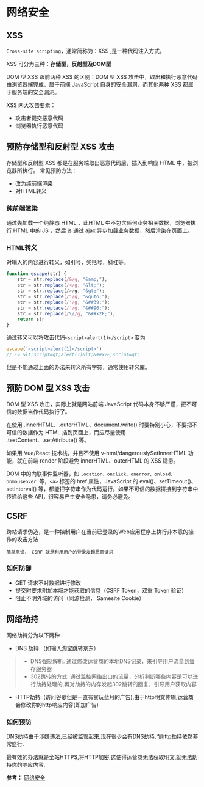 <!--
 * @Author: Vimalakirti
 * @Date: 2020-05-20 22:55:50
 * @LastEditTime: 2020-05-21 00:31:43
 * @LastEditors: Please set LastEditors
--> 
# 网络安全
## XSS
```Cross-site scripting```，通常简称为：XSS ,是一种代码注入方式。

XSS 可分为三种：**存储型，反射型及DOM型**

DOM 型 XSS 跟前两种 XSS 的区别：DOM 型 XSS 攻击中，取出和执行恶意代码由浏览器端完成，属于前端 JavaScript 自身的安全漏洞，而其他两种 XSS 都属于服务端的安全漏洞。

XSS 两大攻击要素：
- 攻击者提交恶意代码
- 浏览器执行恶意代码

## 预防存储型和反射型 XSS 攻击
存储型和反射型 XSS 都是在服务端取出恶意代码后，插入到响应 HTML 中，被浏览器所执行。
常见预防方法：
- 改为纯前端渲染
- 对HTML转义
### 纯前端渲染
通过先加载一个纯静态 HTML ，此HTML 中不包含任何业务相关数据，浏览器执行 HTML 中的 JS ，然后 js 通过 ajax 异步加载业务数据，然后渲染在页面上。

### HTML转义
对输入的内容进行转义，如引号，尖括号，斜杠等。
```js
function escape(str) {
	str = str.replace(/&/g, "&amp;");
	str = str.replace(/</g, "&lt;");
	str = str.replace(/>/g, "&gt;");
	str = str.replace(/"/g, "&quto;");
	str = str.replace(/'/g, "&##39;");
	str = str.replace(/`/g, "&##96;");
    str = str.replace(/\//g, "&##x2F;");
    return str
}
```
通过转义可以将攻击代码```<script>alert(1)</script>``` 变为
```js
escape('<script>alert(1)</script>')
// -> &lt;script&gt;alert(1)&lt;&##x2F;script&gt;
``` 
但是不能通过上面的办法来转义所有字符，通常使用转义库。

## 预防 DOM 型 XSS 攻击

DOM 型 XSS 攻击，实际上就是网站前端 JavaScript 代码本身不够严谨，把不可信的数据当作代码执行了。

在使用 .innerHTML、.outerHTML、document.write() 时要特别小心，不要把不可信的数据作为 HTML 插到页面上，而应尽量使用 .textContent、.setAttribute() 等。

如果用 Vue/React 技术栈，并且不使用 v-html/dangerouslySetInnerHTML 功能，就在前端 render 阶段避免 innerHTML、outerHTML 的 XSS 隐患。

DOM 中的内联事件监听器，如 ```location、onclick、onerror、onload、onmouseover ```等，```<a>``` 标签的 href 属性，JavaScript 的 eval()、setTimeout()、setInterval() 等，都能把字符串作为代码运行。如果不可信的数据拼接到字符串中传递给这些 API，很容易产生安全隐患，请务必避免。

## CSRF
跨站请求伪造，是一种挟制用户在当前已登录的Web应用程序上执行非本意的操作的攻击方法

```!
简单来说， CSRF 就是利用用户的登录发起恶意请求
```
### 如何防御

- GET 请求不对数据进行修改
- 提交时要求附加本域才能获取的信息（CSRF Token，双重 Token 验证）
- 阻止不明外域的访问（同源检测，
Samesite Cookie）

## 网络劫持
网络劫持分为以下两种
- DNS 劫持 （如输入淘宝跳转京东）
>- DNS强制解析: 通过修改运营商的本地DNS记录，来引导用户流量到缓存服务器
>- 302跳转的方式: 通过监控网络出口的流量，分析判断哪些内容是可以进行劫持处理的,再对劫持的内存发起302跳转的回复，引导用户获取内容
- HTTP劫持: (访问谷歌但是一直有贪玩蓝月的广告),由于http明文传输,运营商会修改你的http响应内容(即加广告)

### 如何预防
DNS劫持由于涉嫌违法,已经被监管起来,现在很少会有DNS劫持,而http劫持依然非常盛行.

最有效的办法就是全站HTTPS,将HTTP加密,这使得运营商无法获取明文,就无法劫持你的响应内容.


**参考：**
[网络安全](https://www.cxymsg.com/guide/security.html#xss%E5%88%86%E4%B8%BA%E5%93%AA%E5%87%A0%E7%B1%BB)